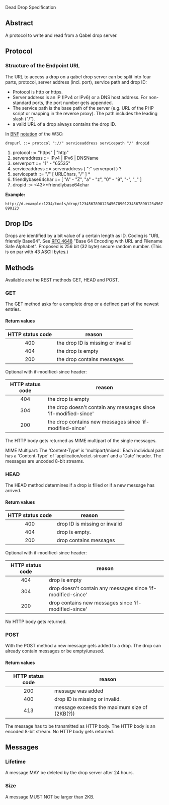 Dead Drop Specification
## Abstract

A protocol to write and read from a Qabel drop server.

## Protocol

### Structure of the Endpoint URL
The URL to access a drop on a qabel drop server can be split into four parts, protocol, server address (incl. port), service path and drop ID:

- Protocol is http or https.
- Server address is an IP (IPv4 or IPv6) or a DNS host address. For non-standard ports, the port number gets appended.
- The service path is the base path of the server (e.g. URL of the PHP script or mapping in the reverse proxy). The path includes the leading slash ("/").
- a valid URL of a drop always contains the drop ID.

In [BNF](http://www.w3.org/Addressing/URL/5_BNF.html) [notation](http://www.w3.org/Notation.html) of the W3C:

`dropurl ::= protocol "://" serviceaddress servicepath "/" dropid`

1. protocol ::= "https" | "http"
1. serveraddress ::= IPv4 | IPv6 | DNSName
1. serverport ::= "1" - "65535"
1. serviceaddress ::= serveraddress ( ":" serverport ) ?
1. servicepath ::= "/" [ URLChars, "/" ] *
1. friendlybase64char ::= [ "A" - "Z", "a" - "z", "0" - "9", "-", "_" ]
1. dropid ::= <43>*friendlybase64char

**Example:**

`http://d.example:1234/tools/drop/1234567890123456789012345678901234567890123`

## Drop IDs

Drops are identified by a bit value of a certain length as ID. Coding is "URL friendly Base64".
See [RFC 4648](http://www.ietf.org/rfc/rfc4648.txt) "Base 64 Encoding with URL and Filename Safe Alphabet".
Proposed is 256 bit (32 byte) secure random number. (This is on par with 43 ASCII bytes.)

## Methods

Available are the REST methods GET, HEAD and POST.

### GET

The GET method asks for a complete drop or a defined part of the newest entries.


#### Return values

|HTTP status code|reason|
|:----------------:|------|
| 400 | the drop ID is missing or invalid|
| 404 | the drop is empty|
| 200 | the drop contains messages|

Optional with if-modified-since header:

|HTTP status code|reason|
|:----------------:|------|
| 404 | the drop is empty|
| 304 | the drop doesn't contain any messages since 'if-modified-since'|
| 200 | the drop contains new messages since 'if-modified-since'|

The HTTP body gets returned as MIME multipart of the single messages.

MIME Multipart:
The 'Content-Type' is 'multipart/mixed'.
Each individual part has a 'Content-Type' of 'application/octet-stream' and a 'Date' header.
The messages are uncoded 8-bit streams.

### HEAD

The HEAD method determines if a drop is filled or if a new message has arrived.

#### Return values

|HTTP status code|reason|
|:----------------:|------|
| 400 | drop ID is missing or invalid |
| 404 | drop is empty.         |
| 200 | drop contains messages |

Optional with if-modified-since header:

|HTTP status code|reason|
|:----------------:|------|
| 404 | drop is empty |
| 304 | drop doesn't contain any messages since 'if-modified-since' |
| 200 | drop contains new messages since 'if-modified-since' |

No HTTP body gets returned.

### POST

With the POST method a new message gets added to a drop.
The drop can already contain messages or be empty/unused.

#### Return values

|HTTP status code|reason|
|:----------------:|------|
| 200 | message was added |
| 400 | drop ID is missing or invalid. |
| 413 | message exceeds the maximum size of (2KB(?)) |

The message has to be transmitted as HTTP body.
The HTTP body is an encoded 8-bit stream.
No HTTP body gets returned.

## Messages

### Lifetime
A message MAY be deleted by the drop server after 24 hours.

### Size
A message MUST NOT be larger than 2KB.